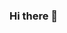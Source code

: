 ### Hi there 👋

<!--
**eekramer14/eekramer14** is a ✨ _special_ ✨ repository because its `README.md` (this file) appears on your GitHub profile.

Here are some ideas to get you started:

:school: I’m currently completing a dual degree MPP/MPA in Urban and Social Policy 
🔭 I’m currently working on expanding the number of black educators who enter and remain in the teacher work force 
🌱 I’m currently learning Python
:school_satchel: I'm a former K-12 educator 

